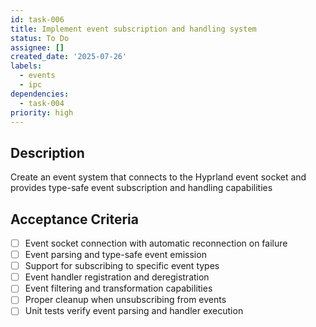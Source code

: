 ```yaml
---
id: task-006
title: Implement event subscription and handling system
status: To Do
assignee: []
created_date: '2025-07-26'
labels:
  - events
  - ipc
dependencies:
  - task-004
priority: high
---
```


## Description

Create an event system that connects to the Hyprland event socket and provides type-safe event subscription and handling capabilities

## Acceptance Criteria

- [ ] Event socket connection with automatic reconnection on failure
- [ ] Event parsing and type-safe event emission
- [ ] Support for subscribing to specific event types
- [ ] Event handler registration and deregistration
- [ ] Event filtering and transformation capabilities
- [ ] Proper cleanup when unsubscribing from events
- [ ] Unit tests verify event parsing and handler execution
